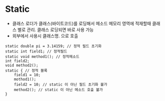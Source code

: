 # Static 
- 클래스 로더가 클래스(바이트코드)를 로딩해서 메소드 메모리 영역에 적재할때 클래스 별로 관리. 클래스 로딩되면 바로 사용 가능
- 외부에서 사용시 클래스명. 으로 호출
```
static double pi = 3.14159; // 정적 필드 초기화
static int field1; // 정적필드
static void method1(); // 정적메소드
int field2;
void method2();
static { // 정적 블록
    field1 = 10; 
    mothod1(); 
    field2 = 10; // static 이 아닌 필드 초기화 불가
    method2(); // static 이 아닌 메소드 호출 불가
}
```
